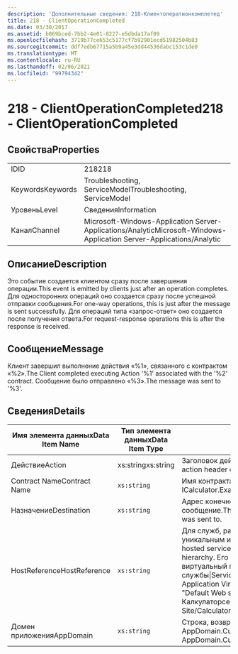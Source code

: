```yaml
---
description: 'Дополнительные сведения: 218-Клиентоператионкомплетед'
title: 218 - ClientOperationCompleted
ms.date: 03/30/2017
ms.assetid: b069bced-7bb2-4e01-8227-e5dbda17af09
ms.openlocfilehash: 3719b77ce653c5177cf7b92901ecd51982504b83
ms.sourcegitcommit: ddf7edb67715a5b9a45e3dd44536dabc153c1de0
ms.translationtype: MT
ms.contentlocale: ru-RU
ms.lasthandoff: 02/06/2021
ms.locfileid: "99794342"
---
```

# <a name="218---clientoperationcompleted"></a><span data-ttu-id="b6483-103">218 - ClientOperationCompleted</span><span class="sxs-lookup"><span data-stu-id="b6483-103">218 - ClientOperationCompleted</span></span>

## <a name="properties"></a><span data-ttu-id="b6483-104">Свойства</span><span class="sxs-lookup"><span data-stu-id="b6483-104">Properties</span></span>  
  
|||  
|-|-|  
|<span data-ttu-id="b6483-105">ID</span><span class="sxs-lookup"><span data-stu-id="b6483-105">ID</span></span>|<span data-ttu-id="b6483-106">218</span><span class="sxs-lookup"><span data-stu-id="b6483-106">218</span></span>|  
|<span data-ttu-id="b6483-107">Keywords</span><span class="sxs-lookup"><span data-stu-id="b6483-107">Keywords</span></span>|<span data-ttu-id="b6483-108">Troubleshooting, ServiceModel</span><span class="sxs-lookup"><span data-stu-id="b6483-108">Troubleshooting, ServiceModel</span></span>|  
|<span data-ttu-id="b6483-109">Уровень</span><span class="sxs-lookup"><span data-stu-id="b6483-109">Level</span></span>|<span data-ttu-id="b6483-110">Сведения</span><span class="sxs-lookup"><span data-stu-id="b6483-110">Information</span></span>|  
|<span data-ttu-id="b6483-111">Канал</span><span class="sxs-lookup"><span data-stu-id="b6483-111">Channel</span></span>|<span data-ttu-id="b6483-112">Microsoft-Windows-Application Server-Applications/Analytic</span><span class="sxs-lookup"><span data-stu-id="b6483-112">Microsoft-Windows-Application Server-Applications/Analytic</span></span>|  
  
## <a name="description"></a><span data-ttu-id="b6483-113">Описание</span><span class="sxs-lookup"><span data-stu-id="b6483-113">Description</span></span>  

 <span data-ttu-id="b6483-114">Это событие создается клиентом сразу после завершения операции.</span><span class="sxs-lookup"><span data-stu-id="b6483-114">This event is emitted by clients just after an operation completes.</span></span> <span data-ttu-id="b6483-115">Для односторонних операций оно создается сразу после успешной отправки сообщения.</span><span class="sxs-lookup"><span data-stu-id="b6483-115">For one-way operations, this is just after the message is sent successfully.</span></span> <span data-ttu-id="b6483-116">Для операций типа «запрос-ответ» оно создается после получения ответа.</span><span class="sxs-lookup"><span data-stu-id="b6483-116">For request-response operations this is after the response is received.</span></span>  
  
## <a name="message"></a><span data-ttu-id="b6483-117">Сообщение</span><span class="sxs-lookup"><span data-stu-id="b6483-117">Message</span></span>  

 <span data-ttu-id="b6483-118">Клиент завершил выполнение действия «%1», связанного с контрактом «%2».</span><span class="sxs-lookup"><span data-stu-id="b6483-118">The Client completed executing Action '%1' associated with the '%2' contract.</span></span> <span data-ttu-id="b6483-119">Сообщение было отправлено «%3».</span><span class="sxs-lookup"><span data-stu-id="b6483-119">The message was sent to '%3'.</span></span>  
  
## <a name="details"></a><span data-ttu-id="b6483-120">Сведения</span><span class="sxs-lookup"><span data-stu-id="b6483-120">Details</span></span>  
  
|<span data-ttu-id="b6483-121">Имя элемента данных</span><span class="sxs-lookup"><span data-stu-id="b6483-121">Data Item Name</span></span>|<span data-ttu-id="b6483-122">Тип элемента данных</span><span class="sxs-lookup"><span data-stu-id="b6483-122">Data Item Type</span></span>|<span data-ttu-id="b6483-123">Описание</span><span class="sxs-lookup"><span data-stu-id="b6483-123">Description</span></span>|  
|--------------------|--------------------|-----------------|  
|<span data-ttu-id="b6483-124">Действие</span><span class="sxs-lookup"><span data-stu-id="b6483-124">Action</span></span>|<span data-ttu-id="b6483-125">xs:string</span><span class="sxs-lookup"><span data-stu-id="b6483-125">xs:string</span></span>|<span data-ttu-id="b6483-126">Заголовок действия SOAP исходящего сообщения.</span><span class="sxs-lookup"><span data-stu-id="b6483-126">The SOAP action header of the outgoing message.</span></span>|  
|<span data-ttu-id="b6483-127">Contract Name</span><span class="sxs-lookup"><span data-stu-id="b6483-127">Contract Name</span></span>|`xs:string`|<span data-ttu-id="b6483-128">Имя контракта.</span><span class="sxs-lookup"><span data-stu-id="b6483-128">The name of the contract.</span></span> <span data-ttu-id="b6483-129">Пример: ICalculator.</span><span class="sxs-lookup"><span data-stu-id="b6483-129">Example: ICalculator.</span></span>|  
|<span data-ttu-id="b6483-130">Назначение</span><span class="sxs-lookup"><span data-stu-id="b6483-130">Destination</span></span>|`xs:string`|<span data-ttu-id="b6483-131">Адрес конечной точки службы, которой было отправлено сообщение.</span><span class="sxs-lookup"><span data-stu-id="b6483-131">The address of the service endpoint that the message was sent to.</span></span>|  
|<span data-ttu-id="b6483-132">HostReference</span><span class="sxs-lookup"><span data-stu-id="b6483-132">HostReference</span></span>|`xs:string`|<span data-ttu-id="b6483-133">Для служб, размещенных на веб-узле, это поле является уникальным идентификатором службы в веб-иерархии.</span><span class="sxs-lookup"><span data-stu-id="b6483-133">For Web-hosted services, this field uniquely identifies the service in the Web hierarchy.</span></span> <span data-ttu-id="b6483-134">Его формат определяется как "имя веб-сайта виртуальный путь к приложению&#124;виртуальный путь службы&#124;ServiceName".</span><span class="sxs-lookup"><span data-stu-id="b6483-134">Its format is defined as 'Web Site Name Application Virtual Path&#124;Service Virtual Path&#124;ServiceName'.</span></span> <span data-ttu-id="b6483-135">Пример: "Default Web site/Калкулатораппликатион&#124;/Калкулаторсервице.СВК&#124;CalculatorService".</span><span class="sxs-lookup"><span data-stu-id="b6483-135">Example: 'Default Web Site/CalculatorApplication&#124;/CalculatorService.svc&#124;CalculatorService'.</span></span>|  
|<span data-ttu-id="b6483-136">Домен приложения</span><span class="sxs-lookup"><span data-stu-id="b6483-136">AppDomain</span></span>|`xs:string`|<span data-ttu-id="b6483-137">Строка, возвращаемая AppDomain.CurrentDomain.FriendlyName.</span><span class="sxs-lookup"><span data-stu-id="b6483-137">The string returned by AppDomain.CurrentDomain.FriendlyName.</span></span>|
